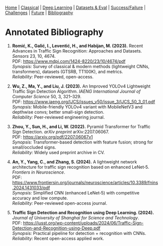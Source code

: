 [Home](index.md) | [Classical](classical.md) | [Deep Learning](deep-learning.md) | [Datasets & Eval](datasets.md) | [Success/Failure](successes-failures.md) | [Challenges](challenges.md) | [Future](future.md) | [Bibliography](bibliography.md)


# Annotated Bibliography

1. **Romić, K., Galić, I., Leventić, H., and Habijan, M. (2023).** Recent Advances in Traffic Sign Recognition: Approaches and Datasets. *Sensors* 23, 10, 4674.  
   PDF: https://www.mdpi.com/1424-8220/23/10/4674/pdf  
   *Synopsis:* Survey of classical & modern methods (lightweight CNNs, transformers), datasets (GTSRB, TT100K), and metrics.  
   *Reliability:* Peer-reviewed, open-access.

2. **Wu, Z., Ma, Y., and Liu, J. (2023).** An Improved YOLOv4 Lightweight Traffic Sign Detection Algorithm. *IAENG International Journal of Computer Science* 50, 3, 321–329.  
   PDF: https://www.iaeng.org/IJCS/issues_v50/issue_3/IJCS_50_3_01.pdf  
   *Synopsis:* Mobile-friendly YOLOv4 variant with MobileNetV3 and depthwise convs; better small-sign detection.  
   *Reliability:* Peer-reviewed engineering journal.

3. **Zhou, Y., Sun, H., and Li, W. (2022).** Pyramid Transformer for Traffic Sign Detection. *arXiv preprint* arXiv:2207.06067.  
   PDF: https://arxiv.org/pdf/2207.06067v1  
   *Synopsis:* Transformer-based detection with feature fusion; strong for small/occluded signs.  
   *Reliability:* Widely used preprint archive in CV.

4. **An, Y., Yang, C., and Zhang, S. (2024).** A lightweight network architecture for traffic sign recognition based on enhanced LeNet‑5. *Frontiers in Neuroscience*.  
   PDF: https://www.frontiersin.org/journals/neuroscience/articles/10.3389/fnins.2024.1431033/pdf  
   *Synopsis:* Simplified CNN (enhanced LeNet‑5) with competitive accuracy and low compute.  
   *Reliability:* Peer-reviewed open-access journal.

5. **Traffic Sign Detection and Recognition using Deep Learning. (2024).** *Journal of University of Shanghai for Science and Technology*.  
   PDF: https://jusst.org/wp-content/uploads/2024/06/Traffic-Sign-Detection-and-Recognition-using-Deep.pdf  
   *Synopsis:* Practical pipeline for detection + recognition with CNNs.  
   *Reliability:* Recent open-access applied work.

